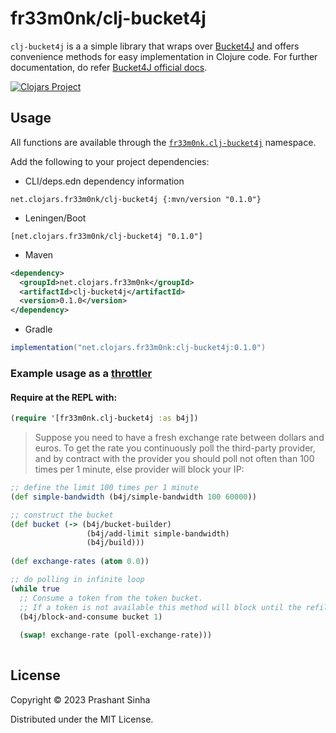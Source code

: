 # fr33m0nk/clj-bucket4j

`clj-bucket4j` is a a simple library that wraps over [Bucket4J](https://github.com/bucket4j/bucket4j/) and offers convenience methods for easy implementation in Clojure code.
For further documentation, do refer [Bucket4J official docs](https://bucket4j.com/).

[![Clojars Project](https://img.shields.io/clojars/v/net.clojars.fr33m0nk/clj-bucket4j.svg)](https://clojars.org/net.clojars.fr33m0nk/clj-bucket4j)
## Usage

All functions are available through the [`fr33m0nk.clj-bucket4j`](./src/fr33m0nk/clj_bucket4j.clj) namespace.

Add the following to your project dependencies:

- CLI/deps.edn dependency information
```
net.clojars.fr33m0nk/clj-bucket4j {:mvn/version "0.1.0"}
```
- Leningen/Boot
```
[net.clojars.fr33m0nk/clj-bucket4j "0.1.0"]
```
- Maven
```xml
<dependency>
  <groupId>net.clojars.fr33m0nk</groupId>
  <artifactId>clj-bucket4j</artifactId>
  <version>0.1.0</version>
</dependency>
```
- Gradle
```groovy
implementation("net.clojars.fr33m0nk:clj-bucket4j:0.1.0")
```

### Example usage as a [throttler](https://bucket4j.com/8.3.0/toc.html#using-bucket-as-throttler)

#### Require at the REPL with:
```clojure
(require '[fr33m0nk.clj-bucket4j :as b4j])
```

> Suppose you need to have a fresh exchange rate between dollars and euros. To get the rate you continuously poll the third-party provider, and by contract with the provider you should poll not often than 100 times per 1 minute, else provider will block your IP:

```clojure
;; define the limit 100 times per 1 minute
(def simple-bandwidth (b4j/simple-bandwidth 100 60000))

;; construct the bucket
(def bucket (-> (b4j/bucket-builder)
                 (b4j/add-limit simple-bandwidth)
                 (b4j/build)))
                 
(def exchange-rates (atom 0.0))                 

;; do polling in infinite loop
(while true
  ;; Consume a token from the token bucket.
  ;; If a token is not available this method will block until the refill adds one to the bucket.
  (b4j/block-and-consume bucket 1)
  
  (swap! exchange-rate (poll-exchange-rate)))
  
```

## License

Copyright © 2023 Prashant Sinha

Distributed under the MIT License.
